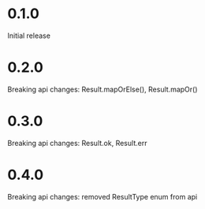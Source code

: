 
# 0.1.0

Initial release

# 0.2.0

Breaking api changes: Result.mapOrElse(), Result.mapOr()

# 0.3.0

Breaking api changes: Result.ok, Result.err

# 0.4.0

Breaking api changes: removed ResultType enum from api
